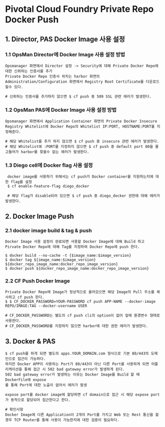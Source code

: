 # Pivotal Cloud Foundry Private Repo Docker Push

## 1. Director, PAS Docker Image 사용 설정

### 1.1 OpsMan Director에 Docker Image 사용 설정 방법
```
Opsmanager 화면에서 Director 설정 -> Security에 대해 Private Docker Repo에 대한 신뢰하는 인증서를 추가
Private Docker Repo 인증서 위치는 harbor 화면의 Administration/Configuration 화면에서 Registry Root Certificate를 다운로드 할수 있다.

# 신뢰하는 인증서를 추가하지 않으면 $ cf push 중 509 SSL 관련 에러가 발생한다.
```
### 1.2 OpsMan PAS에 Docker Image 사용 설정 방법
```
Opsmanager 화면에서 Application Container 화면의 Private Docker Insecure Registry Whitelist에 Docker Repo의 Whitelist IP:PORT, HOSTNAME:PORT를 지정해준다.

# 해당 Whitelist를 추가 하지 않으면 $ cf push 중 insecure 관련 에러가 발생한다.
# 해당 Whitelist에 :PORT를 지정하지 않으면 $ cf push 중 default port 80을 물고들어가 harbor를 찾을수 없는 에러가 발생한다.
```
### 1.3 Diego cell에 Docker flag 사용 설정
```
 docker image를 사용하기 위해서는 cf push가 Docker container를 지원하는지에 대한 flag를 설정
 $ cf enable-feature-flag diego_docker
 
 # 해당 flag가 disable되어 있으면 $ cf push 중 diego_docker 권한에 대해 에러가 발생한다.
```
## 2. Docker Image Push

### 2.1 docker image build & tag & push
```
Docker Image 사용 설정이 완료되면 사용할 Docker Image에 대해 Build 하고 Pirvate Docker Repo에 대해 Tag를 지정하여 Docker Repo에 push 한다.

$ docker build --no-cache -t {$image_name:$image_version}
$ docker tag ${image_name:$image_version} ${docker_repo_image_name:docker_repo_image_version}
$ docker push ${docker_repo_image_name:docker_repo_image_version}
```
### 2.2 CF Push Docker Image
```
Private Docker Repo에 Image가 정상적으로 올라갔으면 해당 Image의 Pull 주소를 복사하고 cf push 한다.
$ $ CF_DOCKER_PASSWORD=YOUR-PASSWORD cf push APP-NAME --docker-image REPO/IMAGE:TAG --docker-username USER

# CF_DOCKER_PASSWORD는 별도의 cf push cli의 option이 없어 앞에 환경변수 형태로 사용한다.
# CF_DOCKER_PASSWORD를 지정하지 않으면 harbor에 대한 권한 에러가 발생한다.  
```
## 3. Docker & PAS
```
$ cf push를 하게 되면 별도의 apps.YOUR_DOMAIN.com 형식으로 기본 80/443의 도메인으로 접근이 가능하다.
하지만 Docker APP이 사용하는 Port가 80/443이 아닌 다른 Port를 사용하게 되면 어플리케이션을 통해 접근 시 502 bad gateway error가 발생하게 된다.
502 bad gateway error가 발생하는 이유는 Docker Image를 Build 할 때 DockerFile에 expose
를 통해 Port에 대한 노출이 없어서 에러가 발생

expose port를 docker image에 할당하면 cf domain으로 접근 시 해당 expose port가 동적으로 할당되어 접근한다고 한다.

# 확인사항
Docker Image에 다른 Application이 2개의 Port를 가지고 Web 또는 Rest 통신을 할 경우 TCP Router를 통해 사용이 가능한지에 대한 검증이 필요하다.
```
